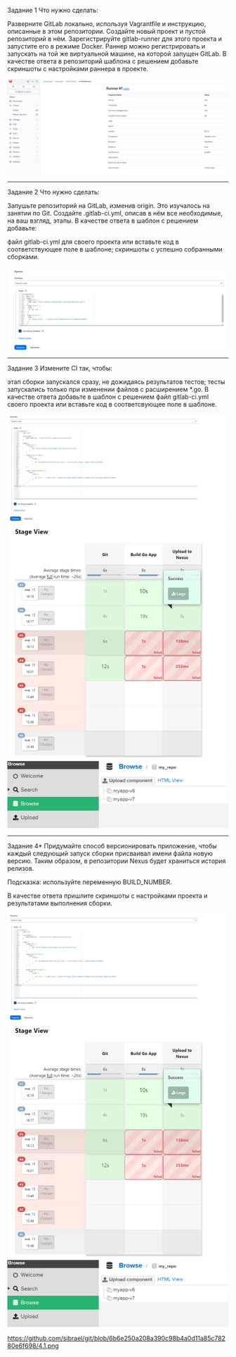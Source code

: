 Задание 1
Что нужно сделать:

Разверните GitLab локально, используя Vagrantfile и инструкцию, описанные в этом репозитории.
Создайте новый проект и пустой репозиторий в нём.
Зарегистрируйте gitlab-runner для этого проекта и запустите его в режиме Docker. Раннер можно регистрировать и запускать на той же виртуальной машине, на которой запущен GitLab.
В качестве ответа в репозиторий шаблона с решением добавьте скриншоты с настройками раннера в проекте.

![Image alt](https://github.com/sibrael/git/blob/92e802b249819e2998696e4c26df9220d7291846/gitlab%201.png)

---
Задание 2
Что нужно сделать:

Запушьте репозиторий на GitLab, изменив origin. Это изучалось на занятии по Git.
Создайте .gitlab-ci.yml, описав в нём все необходимые, на ваш взгляд, этапы.
В качестве ответа в шаблон с решением добавьте:

файл gitlab-ci.yml для своего проекта или вставьте код в соответствующее поле в шаблоне;
скриншоты с успешно собранными сборками.

![Image alt](https://github.com/sibrael/git/blob/d00b3d5156d41b7f59a8bf5acce3a9b5cb29405f/2.png)

---
Задание 3
Измените CI так, чтобы:

этап сборки запускался сразу, не дожидаясь результатов тестов;
тесты запускались только при изменении файлов с расширением *.go.
В качестве ответа добавьте в шаблон с решением файл gitlab-ci.yml своего проекта или вставьте код в соответсвующее поле в шаблоне.

![Image alt](https://github.com/sibrael/git/blob/6b6e250a208a390c98b4a0d11a85c78280e6f698/4.1.png)
![Image alt](https://github.com/sibrael/git/blob/6b6e250a208a390c98b4a0d11a85c78280e6f698/4.2.png)
![Image alt](https://github.com/sibrael/git/blob/6b6e250a208a390c98b4a0d11a85c78280e6f698/4.3.png)

---
Задание 4*
Придумайте способ версионировать приложение, чтобы каждый следующий запуск сборки присваивал имени файла новую версию. Таким образом, в репозитории Nexus будет храниться история релизов.

Подсказка: используйте переменную BUILD_NUMBER.

В качестве ответа пришлите скриншоты с настройками проекта и результатами выполнения сборки.

![Image alt](https://github.com/sibrael/git/blob/6b6e250a208a390c98b4a0d11a85c78280e6f698/4.1.png)
![Image alt](https://github.com/sibrael/git/blob/6b6e250a208a390c98b4a0d11a85c78280e6f698/4.2.png)
![Image alt](https://github.com/sibrael/git/blob/6b6e250a208a390c98b4a0d11a85c78280e6f698/4.3.png)

https://github.com/sibrael/git/blob/6b6e250a208a390c98b4a0d11a85c78280e6f698/4.1.png
